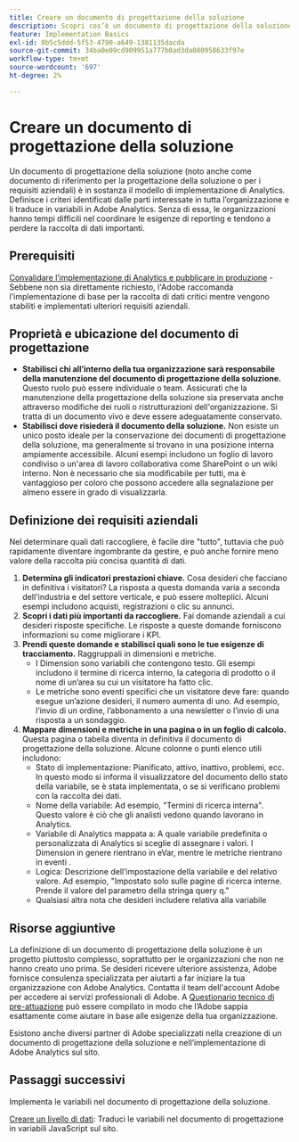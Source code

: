 ```yaml
---
title: Creare un documento di progettazione della soluzione
description: Scopri cos’è un documento di progettazione della soluzione e come utilizzarlo nell’organizzazione.
feature: Implementation Basics
exl-id: 0b5c5ddd-5f53-4790-a649-1381135dacda
source-git-commit: 34ba0e09cd909951a777b0ad3da080958633f97e
workflow-type: tm+mt
source-wordcount: '697'
ht-degree: 2%

---
```


# Creare un documento di progettazione della soluzione

Un documento di progettazione della soluzione (noto anche come documento di riferimento per la progettazione della soluzione o per i requisiti aziendali) è in sostanza il modello di implementazione di Analytics. Definisce i criteri identificati dalle parti interessate in tutta l’organizzazione e li traduce in variabili in Adobe Analytics. Senza di essa, le organizzazioni hanno tempi difficili nel coordinare le esigenze di reporting e tendono a perdere la raccolta di dati importanti.

## Prerequisiti

[Convalidare l’implementazione di Analytics e pubblicare in produzione](../launch/validate-publish-prod.md) - Sebbene non sia direttamente richiesto, l&#39;Adobe raccomanda l&#39;implementazione di base per la raccolta di dati critici mentre vengono stabiliti e implementati ulteriori requisiti aziendali.

## Proprietà e ubicazione del documento di progettazione

* **Stabilisci chi all’interno della tua organizzazione sarà responsabile della manutenzione del documento di progettazione della soluzione.** Questo ruolo può essere individuale o team. Assicurati che la manutenzione della progettazione della soluzione sia preservata anche attraverso modifiche dei ruoli o ristrutturazioni dell&#39;organizzazione. Si tratta di un documento vivo e deve essere adeguatamente conservato.
* **Stabilisci dove risiederà il documento della soluzione.** Non esiste un unico posto ideale per la conservazione dei documenti di progettazione della soluzione, ma generalmente si trovano in una posizione interna ampiamente accessibile. Alcuni esempi includono un foglio di lavoro condiviso o un&#39;area di lavoro collaborativa come SharePoint o un wiki interno. Non è necessario che sia modificabile per tutti, ma è vantaggioso per coloro che possono accedere alla segnalazione per almeno essere in grado di visualizzarla.

## Definizione dei requisiti aziendali

Nel determinare quali dati raccogliere, è facile dire &quot;tutto&quot;, tuttavia che può rapidamente diventare ingombrante da gestire, e può anche fornire meno valore della raccolta più concisa quantità di dati.

1. **Determina gli indicatori prestazioni chiave.** Cosa desideri che facciano in definitiva i visitatori? La risposta a questa domanda varia a seconda dell&#39;industria e del settore verticale, e può essere molteplici. Alcuni esempi includono acquisti, registrazioni o clic su annunci.
1. **Scopri i dati più importanti da raccogliere.** Fai domande aziendali a cui desideri risposte specifiche. Le risposte a queste domande forniscono informazioni su come migliorare i KPI.
1. **Prendi queste domande e stabilisci quali sono le tue esigenze di tracciamento.** Raggruppali in dimensioni e metriche.
   * I Dimension sono variabili che contengono testo. Gli esempi includono il termine di ricerca interno, la categoria di prodotto o il nome di un’area su cui un visitatore ha fatto clic.
   * Le metriche sono eventi specifici che un visitatore deve fare: quando esegue un’azione desideri, il numero aumenta di uno. Ad esempio, l’invio di un ordine, l’abbonamento a una newsletter o l’invio di una risposta a un sondaggio.
1. **Mappare dimensioni e metriche in una pagina o in un foglio di calcolo.** Questa pagina o tabella diventa in definitiva il documento di progettazione della soluzione. Alcune colonne o punti elenco utili includono:
   * Stato di implementazione: Pianificato, attivo, inattivo, problemi, ecc. In questo modo si informa il visualizzatore del documento dello stato della variabile, se è stata implementata, o se si verificano problemi con la raccolta dei dati.
   * Nome della variabile: Ad esempio, &quot;Termini di ricerca interna&quot;. Questo valore è ciò che gli analisti vedono quando lavorano in Analytics.
   * Variabile di Analytics mappata a: A quale variabile predefinita o personalizzata di Analytics si sceglie di assegnare i valori. I Dimension in genere rientrano in eVar, mentre le metriche rientrano in eventi .
   * Logica: Descrizione dell’impostazione della variabile e del relativo valore. Ad esempio, &quot;Impostato solo sulle pagine di ricerca interne. Prende il valore del parametro della stringa query q.&quot;
   * Qualsiasi altra nota che desideri includere relativa alla variabile

## Risorse aggiuntive

La definizione di un documento di progettazione della soluzione è un progetto piuttosto complesso, soprattutto per le organizzazioni che non ne hanno creato uno prima. Se desideri ricevere ulteriore assistenza, Adobe fornisce consulenza specializzata per aiutarti a far iniziare la tua organizzazione con Adobe Analytics. Contatta il team dell&#39;account Adobe per accedere ai servizi professionali di Adobe. A [Questionario tecnico di pre-attuazione](assets/technical-pre-implementation-questionnaire.pdf) può essere compilato in modo che l’Adobe sappia esattamente come aiutare in base alle esigenze della tua organizzazione.

Esistono anche diversi partner di Adobe specializzati nella creazione di un documento di progettazione della soluzione e nell’implementazione di Adobe Analytics sul sito.

## Passaggi successivi

Implementa le variabili nel documento di progettazione della soluzione.

[Creare un livello di dati](data-layer.md): Traduci le variabili nel documento di progettazione in variabili JavaScript sul sito.
